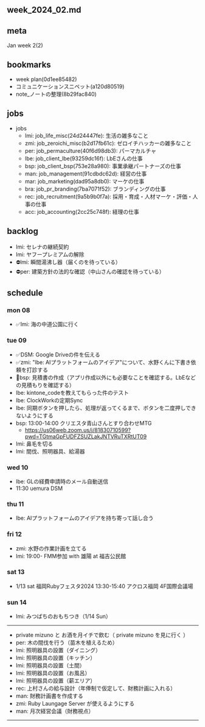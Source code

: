 week_2024_02.md
---

## meta
Jan week 2(2)

## bookmarks
- week plan(0d1ee85482)
- コミュニケーションスニペット(a120d80519)
- note_ノートの整理(8b29fac840)

## jobs
- jobs
  - lmi: job_life_misc(24d24447fe): 生活の雑多なこと
  - zmi: job_zeroichi_misc(b2d17fb61c): ゼロイチハッカーの雑多なこと
  - per: job_permaculture(40f6d98db3): パーマカルチャ
  - lbe: job_client_lbe(93259dc16f): LbEさんの仕事
  - bsp: job_client_bsp(753e28a980): 事業承継パートナーズの仕事
  - man: job_management(91cdbdc62d): 経営の仕事
  - mar: job_marketing(dad95a8db0): マーケの仕事
  - bra: job_pr_branding(7ba7071f52): ブランディングの仕事
  - rec: job_recruitment(9a5b9b0f7a): 採用・育成・人材マーケ・評価・人事の仕事
  - acc: job_accounting(2cc25c748f): 経理の仕事

## backlog
- lmi: セレナの継続契約
- lmi: ヤフープレミアムの解除
- ⛔️lmi: 瞬間湯沸し器（届くのを待っている）
- ⛔️per: 建築方針の法的な確認（中山さんの確認を待っている）

## schedule
### mon 08
- ✅lmi: 海の中道公園に行く

### tue 09
- ✅DSM: Google Driveの件を伝える
- ✅zmi: "lbe: AIプラットフォームのアイデア"について、水野くんに下書き依頼を打診する
- 📌bsp: 見積書の作成（アプリ作成以外にも必要なことを確認する。LbEなどの見積もりを確認する）
- lbe: kintone_codeを教えてもらった件のテスト
- lbe: ClockWorkの定期Sync
- lbe: 同期ボタンを押したら、処理が返ってくるまで、ボタンを二度押しできないようにする
- bsp: 13:00-14:00 クリエスタ青山さんとすり合わせMTG
  - https://us06web.zoom.us/j/81830710599?pwd=TGtmaGpFUDFZSUZLakJNTVRuTXRtUT09
- lmi: 鼻毛を切る
- lmi: 間伐、照明器具、給湯器
### wed 10
- lbe: GLの経費申請時のメール自動送信
- 11:30 uemura DSM
### thu 11
- lbe: AIプラットフォームのアイデアを持ち寄って話し合う
### fri 12
- zmi: 水野の作業計画を立てる
- lmi: 19:00- FMM参加 with 雄陽 at 福吉公民館
### sat 13
- 1/13 sat 福岡Rubyフェスタ2024 13:30-15:40 アクロス福岡 4F国際会議場
### sun 14
- lmi: みつばちのおもちつき（1/14 Sun）

---

- private mizuno と お酒を月イチで飲む（ private mizuno を見に行く ）
- per: 木の間伐を行う（苗木を植えるため）
- lmi: 照明器具の設置（ダイニング）
- lmi: 照明器具の設置（キッチン）
- lmi: 照明器具の設置（土間）
- lmi: 照明器具の設置（お風呂）
- lmi: 照明器具の設置（薪エリア）
- rec: 上村さんの給与設計（年俸制で仮定して、財務計画に入れる）
- man: 財務計画書を作成する
- zmi: Ruby Laungage Server が使えるようにする
- man: 月次経営会議（財務視点）
---



